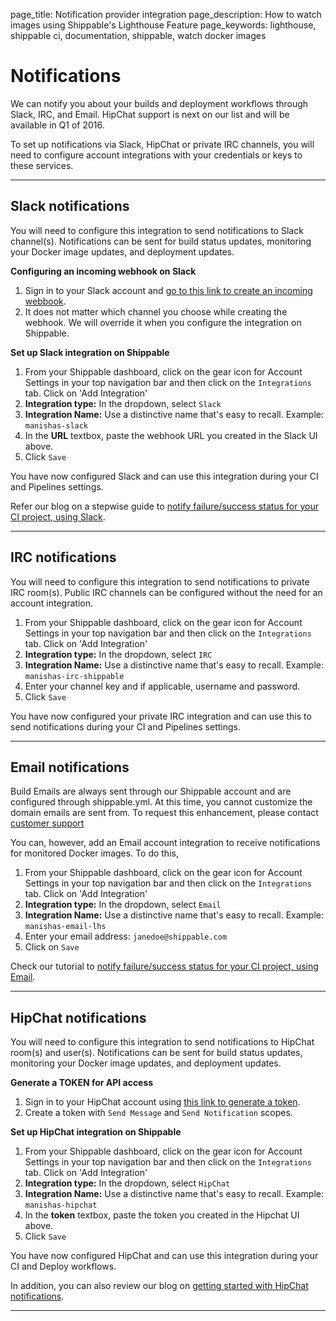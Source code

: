 page_title: Notification provider integration
page_description: How to watch images using Shippable's Lighthouse Feature
page_keywords: lighthouse, shippable ci, documentation, shippable, watch docker images

# Notifications

We can notify you about your builds and deployment workflows through Slack, IRC, and Email. HipChat support is next on our list and will be available in Q1 of 2016.

To set up notifications via Slack, HipChat or private IRC channels, you will need to configure account integrations with your credentials or keys to these services.

---

## Slack notifications
You will need to configure this integration to send notifications to Slack channel(s). Notifications can be sent for build status updates, monitoring your Docker image updates, and deployment updates.

**Configuring an incoming webhook on Slack**

1. Sign in to your Slack account and [go to this link to create an incoming webbook](https://my.slack.com/services/new/incoming-webhook/).
2. It does not matter which channel you choose while creating the webhook. We will override it when you configure the integration on Shippable.

**Set up Slack integration on Shippable**

1. From your Shippable dashboard, click on the gear icon for Account Settings in your top navigation bar and then click on the `Integrations` tab. Click on 'Add Integration'
2. **Integration type:** In the dropdown, select `Slack`
3. **Integration Name:** Use a distinctive name that's easy to recall. Example: `manishas-slack`
4. In the **URL** textbox, paste the webhook URL you created in the Slack UI above.
5. Click `Save`

You have now configured Slack and can use this integration during your CI and Pipelines settings.

Refer our blog on a stepwise guide to [notify failure/success status for your CI project, using Slack](http://blog.shippable.com/notifying-ci-failure/success-status-on-email-slack). 

---

## IRC notifications
You will need to configure this integration to send notifications to private IRC room(s). Public IRC channels can be configured without the need for an account integration.

1. From your Shippable dashboard, click on the gear icon for Account Settings in your top navigation bar and then click on the `Integrations` tab. Click on 'Add Integration'
2. **Integration type:** In the dropdown, select `IRC`
3. **Integration Name:** Use a distinctive name that's easy to recall. Example: `manishas-irc-shippable`
4. Enter your channel key and if applicable, username and password.
5. Click `Save`

You have now configured your private IRC integration and can use this to send notifications during your CI and Pipelines settings.

---

## Email notifications

Build Emails are always sent through our Shippable account and are configured through shippable.yml. At this time, you cannot customize the domain emails are sent from. To request this enhancement, please contact [customer support](mailto:support@shippable.com)

You can, however, add an Email account integration to receive notifications for monitored Docker images. To do this,

1. From your Shippable dashboard, click on the gear icon for Account Settings in your top navigation bar and then click on the `Integrations` tab. Click on 'Add Integration'
2. **Integration type:** In the dropdown, select `Email`
3. **Integration Name:** Use a distinctive name that's easy to recall. Example: `manishas-email-lhs`
5. Enter your email address: `janedoe@shippable.com`
6. Click on `Save`


Check our tutorial to [notify failure/success status for your CI project, using Email](http://blog.shippable.com/notifying-ci-failure/success-status-on-email-slack). 

---

## HipChat notifications
You will need to configure this integration to send notifications to HipChat room(s) and user(s). Notifications can be sent for build status updates, monitoring your Docker image updates, and deployment updates.

**Generate a TOKEN for API access**

1. Sign in to your HipChat account using [this link to generate a token](https://www.hipchat.com/account/api).
2. Create a token with `Send Message` and `Send Notification` scopes.

**Set up HipChat integration on Shippable**

1. From your Shippable dashboard, click on the gear icon for Account Settings in your top navigation bar and then click on the `Integrations` tab. Click on 'Add Integration'
2. **Integration type:** In the dropdown, select `HipChat`
3. **Integration Name:** Use a distinctive name that's easy to recall. Example: `manishas-hipchat`
4. In the **token** textbox, paste the token you created in the Hipchat UI above.
5. Click `Save`

You have now configured HipChat and can use this integration during your CI and Deploy workflows.

In addition, you can also review our blog on [getting started with HipChat notifications](http://blog.shippable.com/hipchat-integration-is-here).

---
